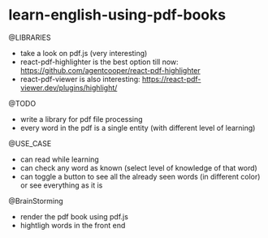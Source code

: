 # learn-english-using-pdf-books

@LIBRARIES
+ take a look on pdf.js (very interesting)
+ react-pdf-highlighter is the best option till now: https://github.com/agentcooper/react-pdf-highlighter
+ react-pdf-viewer is also interesting: https://react-pdf-viewer.dev/plugins/highlight/

@TODO
+ write a library for pdf file processing
+ every word in the pdf is a single entity (with different level of learning)

@USE_CASE
+ can read while learning 
+ can check any word as known (select level of knowledge of that word)
+ can toggle a button to see all the already seen words (in different color) or see everything as it is

@BrainStorming
+ render the pdf book using pdf.js
+ hightligh words in the front end

